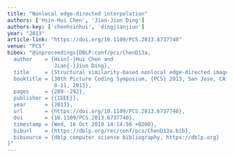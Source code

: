 ```yaml
---
title: "Nonlocal edge-directed interpolation"
authors: ['Hsin-Hui Chen', 'Jian-Jiun Ding']
authors-key: ['chenhsinhui', 'dingjianjiun']
year: "2013"
article-link: "https://doi.org/10.1109/PCS.2013.6737740"
venue: "PCS"
bibex: "@inproceedings{DBLP:conf/pcs/ChenD13a,
  author    = {Hsin{-}Hui Chen and
               Jian{-}Jiun Ding},
  title     = {Structural similarity-based nonlocal edge-directed image interpolation},
  booktitle = {30th Picture Coding Symposium, {PCS} 2013, San Jose, CA, USA, December
               8-11, 2013},
  pages     = {289--292},
  publisher = {{IEEE}},
  year      = {2013},
  url       = {https://doi.org/10.1109/PCS.2013.6737740},
  doi       = {10.1109/PCS.2013.6737740},
  timestamp = {Wed, 16 Oct 2019 14:14:56 +0200},
  biburl    = {https://dblp.org/rec/conf/pcs/ChenD13a.bib},
  bibsource = {dblp computer science bibliography, https://dblp.org}
}"
---
```

